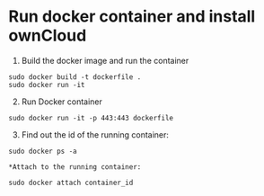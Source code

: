 Run docker container and install ownCloud
=======================================
1. Build the docker image and run the container
```
sudo docker build -t dockerfile . 
sudo docker run -it 
```
2. Run Docker container
```
sudo docker run -it -p 443:443 dockerfile
```
3. Find out the id of the running container:
```
sudo docker ps -a 
```
    *Attach to the running container:
```
sudo docker attach container_id 
```
